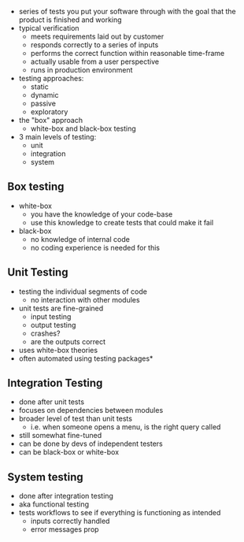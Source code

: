 - series of tests you put your software through with the goal that the product is finished and working
- typical verification
	- meets requirements laid out by customer
	- responds correctly to a series of inputs
	- performs the correct function within reasonable time-frame
	- actually usable from a user perspective
	- runs in production environment
- testing approaches:
	- static
	- dynamic
	- passive
	- exploratory
- the "box" approach
	- white-box and black-box testing
- 3 main levels of testing:
	- unit
	- integration
	- system
## Box testing
- white-box
	- you have the knowledge of your code-base
	- use this knowledge to create tests that could make it fail
- black-box
	- no knowledge of internal code
	- no coding experience is needed for this
## Unit Testing
- testing the individual segments of code
	- no interaction with other modules
- unit tests are fine-grained
	- input testing
	- output testing
	- crashes?
	- are the outputs correct
- uses white-box theories
- often automated using testing packages*
## Integration Testing
- done after unit tests
- focuses on dependencies between modules
- broader level of test than unit tests
	- i.e. when someone opens a menu, is the right query called
- still somewhat fine-tuned
- can be done by devs of independent testers
- can be black-box or white-box
## System testing
- done after integration testing
- aka functional testing
- tests workflows to see if everything is functioning as intended
	- inputs correctly handled
	- error messages prop